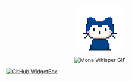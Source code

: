 





<p align="center">
  <img src="https://raw.githubusercontent.com/bingcube/bingcube.github.io/main/asset/mona-whisper%20(1).gif" alt="Mona Whisper GIF">
</p>

<p align="center">
  <img src="https://count.getloli.com/get/@:bingcube" alt="Mona Whisper GIF">
</p>

[![GitHub WidgetBox](https://github-widgetbox.vercel.app/api/skills?languages=js,HTML,CSS)](https://github.com/Jurredr/github-widgetbox)
